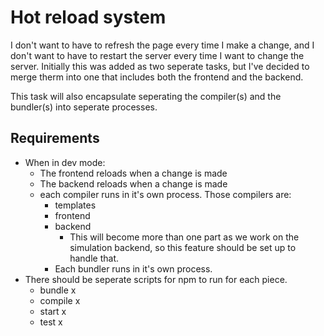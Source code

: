 
# Hot reload system

I don't want to have to refresh the page every time I make a change, and I don't want to have to restart the server every time I want to change the server.
Initially this was added as two seperate tasks, but I've decided to merge therm 
into one that includes both the frontend and the backend.

This task will also encapsulate seperating the compiler(s) and the bundler(s)
into seperate processes.

## Requirements

- When in dev mode:
  - The frontend reloads when a change is made
  - The backend reloads when a change is made
  - each compiler runs in it's own process. Those compilers are:
    - templates
    - frontend
    - backend
      - This will become more than one part as we work on the simulation backend,
        so this feature should be set up to handle that.
    - Each bundler runs in it's own process.
- There should be seperate scripts for npm to run for each piece.
  - bundle x
  - compile x
  - start x
  - test x
